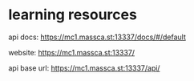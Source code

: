 # learning resources
api docs: 
https://mc1.massca.st:13337/docs/#/default
  
website: 
https://mc1.massca.st:13337/

api base url:
https://mc1.massca.st:13337/api/
